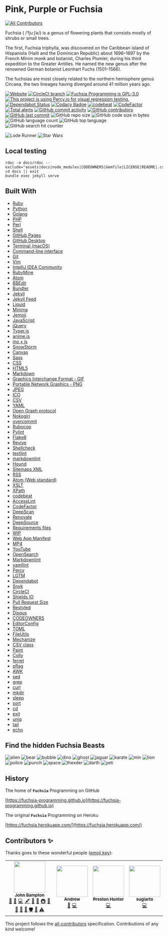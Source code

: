 # Pink, Purple or Fuchsia

<!-- ALL-CONTRIBUTORS-BADGE:START - Do not remove or modify this section -->

[![All Contributors](https://img.shields.io/badge/all_contributors-4-orange.svg?style=flat-square)](#contributors-)

<!-- ALL-CONTRIBUTORS-BADGE:END -->

Fuchsia ( /ˈfjuːʃə/) is a genus of flowering plants that consists mostly of
shrubs or small trees.

The first, Fuchsia triphylla, was discovered on the Caribbean island of
Hispaniola (Haiti and the Dominican Republic) about 1696–1697 by the French
Minim monk and botanist, Charles Plumier, during his third expedition to the
Greater Antilles. He named the new genus after the renowned German botanist
Leonhart Fuchs (1501–1566).

The fuchsias are most closely related to the northern hemisphere genus Circaea,
the two lineages having diverged around 41 million years ago.

[![Website](https://img.shields.io/website/https/fuchsia-programming.github.io/fuchsia.svg)](https://fuchsia-programming.github.io/fuchsia)
[![CircleCI branch](https://img.shields.io/circleci/project/github/fuchsia-programming/fuchsia/master.svg)](https://circleci.com/gh/fuchsia-programming/fuchsia)
[![Fuchsia Programming is GPL-3.0](https://img.shields.io/github/license/fuchsia-programming/fuchsia.svg)](https://github.com/fuchsia-programming/fuchsia/blob/master/LICENSE)
[![This project is using Percy.io for visual regression testing.](https://percy.io/static/images/percy-badge.svg)](https://percy.io)
[![Dependabot Status](https://api.dependabot.com/badges/status?host=github&repo=fuchsia-programming/fuchsia)](https://dependabot.com)
[![Codacy Badge](https://api.codacy.com/project/badge/Grade/e1f59ed4900747198ab1df798e85267c)](https://app.codacy.com/app/fuchsia-programming/fuchsia?utm_source=github.com&utm_medium=referral&utm_content=fuchsia-programming/fuchsia&utm_campaign=Badge_Grade_Dashboard)
[![codebeat](https://codebeat.co/badges/0f22c395-4213-4f0b-b5a6-22b68c1ba7eb)](https://codebeat.co/projects/github-com-fuchsia-programming-fuchsia-programming-github-io-master)
[![CodeFactor](https://www.codefactor.io/repository/github/fuchsia-programming/fuchsia/badge)](https://www.codefactor.io/repository/github/fuchsia-programming/fuchsia)
[![Total alerts](https://img.shields.io/lgtm/alerts/g/fuchsia-programming/fuchsia.svg?logo=lgtm&logoWidth=18)](https://lgtm.com/projects/g/fuchsia-programming/fuchsia/alerts/)
[![GitHub commit activity](https://img.shields.io/github/commit-activity/y/fuchsia-programming/fuchsia.svg)](https://github.com/fuchsia-programming/fuchsia/graphs/contributors)
[![GitHub contributors](https://img.shields.io/github/contributors-anon/fuchsia-programming/fuchsia.svg)](https://github.com/fuchsia-programming/fuchsia/graphs/contributors)
[![GitHub last commit](https://img.shields.io/github/last-commit/fuchsia-programming/fuchsia.svg)](https://github.com/fuchsia-programming/fuchsia/commits/master)
![GitHub repo size](https://img.shields.io/github/repo-size/fuchsia-programming/fuchsia.svg)
![GitHub code size in bytes](https://img.shields.io/github/languages/code-size/fuchsia-programming/fuchsia.svg)
![GitHub language count](https://img.shields.io/github/languages/count/fuchsia-programming/fuchsia.svg)
![GitHub top language](https://img.shields.io/github/languages/top/fuchsia-programming/fuchsia.svg)
![GitHub search hit counter](https://img.shields.io/github/search/fuchsia-programming/fuchsia/jekyll.svg)

![Lode Runner](docs/assets/images/gifs/lode-runner.gif "Lode Runner")
![Star Wars](docs/assets/images/gifs/star-wars-2.gif "Star Wars")

## Local testing

```
rdoc -o docs/rdoc --exclude="assets|docs|node_modules|CODEOWNERS|Gemfile|LICENSE|README|.csv|.fql|.go|.iml|.ipr|.iws|.json|.lock|.php|.py|.sh|.toml|.txt|.xsl"
cd docs || exit
bundle exec jekyll serve
```

## Built With

- [Ruby](https://www.ruby-lang.org/)
- [Python](https://www.python.org/)
- [Golang](https://golang.org/)
- [PHP](https://www.php.net/)
- [Perl](https://www.perl.org/)
- [Shell](https://en.wikipedia.org/wiki/Shell_script)
- [GitHub Pages](https://pages.github.com/)
- [GitHub Desktop](https://desktop.github.com/)
- [Terminal (macOS)](<https://en.wikipedia.org/wiki/Terminal_(macOS)>)
- [Command-line interface](https://en.wikipedia.org/wiki/Command-line_interface)
- [Git](https://git-scm.com/)
- [Vim](https://www.vim.org/)
- [IntelliJ IDEA Community](https://www.jetbrains.com/idea/)
- [RubyMine](https://www.jetbrains.com/ruby/)
- [Atom](https://atom.io/)
- [BBEdit](http://www.barebones.com/products/bbedit/)
- [Bundler](https://bundler.io/)
- [Jekyll](https://jekyllrb.com/)
- [Jekyll Feed](https://github.com/jekyll/jekyll-feed)
- [Liquid](https://shopify.github.io/liquid/)
- [Minima](https://github.com/jekyll/minima)
- [Jemoji](https://github.com/jekyll/jemoji)
- [JavaScript](https://developer.mozilla.org/en-US/docs/Web/JavaScript)
- [jQuery](https://jquery.com/)
- [Typer.js](https://steven.codes/typerjs/)
- [anime.js](http://animejs.com/)
- [mo &bull; js](https://github.com/legomushroom/mojs)
- [SnowStorm](https://github.com/scottschiller/Snowstorm)
- [Canvas](https://developer.mozilla.org/en-US/docs/Web/API/Canvas_API/Tutorial)
- [Sass](https://sass-lang.com/)
- [CSS](https://developer.mozilla.org/en-US/docs/Web/CSS)
- [HTML5](https://developer.mozilla.org/en-US/docs/Web/Guide/HTML/HTML5)
- [Markdown](https://daringfireball.net/projects/markdown)
- [Graphics Interchange Format - GIF](https://en.wikipedia.org/wiki/GIF)
- [Portable Network Graphics - PNG](https://en.wikipedia.org/wiki/Portable_Network_Graphics)
- [JPEG](https://en.wikipedia.org/wiki/JPEG)
- [ICO](<https://en.wikipedia.org/wiki/ICO_(file_format)>)
- [CSV](https://en.wikipedia.org/wiki/CSV)
- [YAML](http://yaml.org/)
- [Open Graph protocol](http://ogp.me/)
- [Nokogiri](https://nokogiri.org/)
- [overcommit](https://github.com/brigade/overcommit)
- [Rubocop](https://github.com/rubocop-hq/rubocop)
- [Pylint](https://www.pylint.org/)
- [Flake8](http://flake8.pycqa.org/en/latest/)
- [Revive](https://revive.run/)
- [Shellcheck](https://github.com/koalaman/shellcheck)
- [textlint](https://textlint.github.io/)
- [markdownlint](https://www.npmjs.com/package/markdownlint)
- [Hound](https://houndci.com/)
- [Sitemaps XML](https://www.sitemaps.org/protocol.html)
- [RSS](https://en.wikipedia.org/wiki/RSS)
- [Atom (Web standard)](<https://en.wikipedia.org/wiki/Atom_(Web_standard)>)
- [XSLT](https://www.w3schools.com/xml/xsl_intro.asp)
- [XPath](https://www.w3schools.com/xml/xpath_intro.asp)
- [codebeat](https://codebeat.co)
- [AccessLint](https://www.accesslint.com/)
- [CodeFactor](https://www.codefactor.io/)
- [DeepScan](https://deepscan.io/)
- [Renovate](https://renovate.whitesourcesoftware.com/)
- [DeepSource](https://deepsource.io/)
- [Requirements files](https://pip.readthedocs.io/en/1.1/requirements.html)
- [WIP](https://github.com/marketplace/wip)
- [Web App Manifest](https://developers.google.com/web/fundamentals/web-app-manifest/)
- [MP4](https://en.wikipedia.org/wiki/MPEG-4_Part_14)
- [YouTube](https://www.youtube.com/)
- [OpenSearch](https://developer.mozilla.org/en-US/docs/Web/OpenSearch)
- [Markdownlint](https://github.com/markdownlint/markdownlint)
- [yamllint](https://yamllint.readthedocs.io/en/stable/index.html)
- [Percy](https://percy.io)
- [LGTM](https://lgtm.com)
- [Dependabot](https://dependabot.com/)
- [Snyk](https://snyk.io/)
- [CircleCI](https://circleci.com/)
- [Shields IO](https://shields.io)
- [Pull Request Size](https://github.com/marketplace/pull-request-size)
- [Restyled](https://restyled.io/)
- [Disqus](https://disqus.com/)
- [CODEOWNERS](https://help.github.com/en/github/creating-cloning-and-archiving-repositories/about-code-owners)
- [EditorConfig](https://editorconfig.org/)
- [TOML](https://en.wikipedia.org/wiki/TOML)
- [FileUtils](https://apidock.com/ruby/v2_6_3/FileUtils)
- [Mechanize](https://www.rubydoc.info/gems/mechanize/Mechanize)
- [CSV class](https://docs.ruby-lang.org/en/2.6.0/CSV.html)
- [Paint](https://github.com/janlelis/paint)
- [Colly](http://go-colly.org/)
- [ferret](https://www.montferret.dev/)
- [pflag](https://github.com/spf13/pflag)
- [AWK](https://en.wikipedia.org/wiki/AWK)
- [sed](https://en.wikipedia.org/wiki/Sed)
- [grep](https://en.wikipedia.org/wiki/Grep)
- [curl](https://curl.haxx.se/)
- [mkdir](https://en.wikipedia.org/wiki/Mkdir)
- [sleep](<https://en.wikipedia.org/wiki/Sleep_(command)>)
- [sort](<https://en.wikipedia.org/wiki/Sort_(Unix)>)
- [cd](<https://en.wikipedia.org/wiki/Cd_(command)>)
- [exit](<https://en.wikipedia.org/wiki/Exit_(command)>)
- [uniq](https://en.wikipedia.org/wiki/Uniq)
- [tail](<https://en.wikipedia.org/wiki/Tail_(Unix)>)
- [echo](<https://en.wikipedia.org/wiki/Echo_(command)>)

## Find the hidden Fuchsia Beasts

![alien](docs/assets/images/beasts/alien.png "alien")
![bear](docs/assets/images/beasts/bear.png "bear")
![bubble](docs/assets/images/beasts/bubble.png "bubble")
![dino](docs/assets/images/beasts/dino.png "dino")
![ghost](docs/assets/images/beasts/ghost.png "ghost")
![jaguar](docs/assets/images/beasts/jaguar.png "jaguar")
![karate](docs/assets/images/beasts/karate.png "karate")
![min](docs/assets/images/beasts/min.png "min")
![lion](docs/assets/images/beasts/orange.png "lion")
![police](docs/assets/images/beasts/police.png "police")
![punch](docs/assets/images/beasts/punch.png "punch")
![space](docs/assets/images/beasts/space.png "space")
![thexder](docs/assets/images/beasts/thexder.png "thexder")
![darth](docs/assets/images/beasts/darth.png "darth")
![yeti](docs/assets/images/beasts/yeti.png "yeti")

## History

The home of **`Fuchsia`** Programming on GitHub

[https://fuchsia-programming.github.io](https://fuchsia-programming.github.io)

The original **`Fuchsia`** Programming on Heroku

[https://fuchsia.herokuapp.com/](https://fuchsia.herokuapp.com/)

## Contributors ✨

Thanks goes to these wonderful people
([emoji key](https://allcontributors.org/docs/en/emoji-key)):

<!-- ALL-CONTRIBUTORS-LIST:START - Do not remove or modify this section -->
<!-- prettier-ignore-start -->
<!-- markdownlint-disable -->
<table>
  <tr>
    <td align="center"><a href="https://thebeast.me/about/"><img src="https://avatars3.githubusercontent.com/u/418747?v=4" width="100px;" alt=""/><br /><sub><b>John Bampton</b></sub></a><br /><a href="https://github.com/fuchsia-programming/fuchsia/issues?q=author%3Ajbampton" title="Bug reports">🐛</a> <a href="#business-jbampton" title="Business development">💼</a> <a href="https://github.com/fuchsia-programming/fuchsia/commits?author=jbampton" title="Code">💻</a> <a href="#content-jbampton" title="Content">🖋</a> <a href="https://github.com/fuchsia-programming/fuchsia/commits?author=jbampton" title="Documentation">📖</a> <a href="#ideas-jbampton" title="Ideas, Planning, & Feedback">🤔</a> <a href="#infra-jbampton" title="Infrastructure (Hosting, Build-Tools, etc)">🚇</a> <a href="#maintenance-jbampton" title="Maintenance">🚧</a> <a href="#projectManagement-jbampton" title="Project Management">📆</a> <a href="#question-jbampton" title="Answering Questions">💬</a> <a href="https://github.com/fuchsia-programming/fuchsia/pulls?q=is%3Apr+reviewed-by%3Ajbampton" title="Reviewed Pull Requests">👀</a> <a href="#security-jbampton" title="Security">🛡️</a> <a href="#tool-jbampton" title="Tools">🔧</a> <a href="https://github.com/fuchsia-programming/fuchsia/commits?author=jbampton" title="Tests">⚠️</a></td>
    <td align="center"><a href="http://spectralapps.com.br"><img src="https://avatars1.githubusercontent.com/u/56676505?v=4" width="100px;" alt=""/><br /><sub><b>Andrew </b></sub></a><br /><a href="https://github.com/fuchsia-programming/fuchsia/issues?q=author%3Aspectralapps" title="Bug reports">🐛</a> <a href="https://github.com/fuchsia-programming/fuchsia/commits?author=spectralapps" title="Code">💻</a></td>
    <td align="center"><a href="http://www.database-genius.com"><img src="https://avatars3.githubusercontent.com/u/15176414?v=4" width="100px;" alt=""/><br /><sub><b>Preston Hunter</b></sub></a><br /><a href="https://github.com/fuchsia-programming/fuchsia/commits?author=prestonhunter" title="Code">💻</a></td>
    <td align="center"><a href="https://www.linkedin.com/in/sugiarto-udah-15023111"><img src="https://avatars0.githubusercontent.com/u/70807?v=4" width="100px;" alt=""/><br /><sub><b>sugiarto</b></sub></a><br /><a href="https://github.com/fuchsia-programming/fuchsia/commits?author=ugifractal" title="Code">💻</a></td>
  </tr>
</table>

<!-- markdownlint-enable -->
<!-- prettier-ignore-end -->

<!-- ALL-CONTRIBUTORS-LIST:END -->

This project follows the
[all-contributors](https://github.com/all-contributors/all-contributors)
specification. Contributions of any kind welcome!
